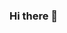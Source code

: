 ### Hi there 👋

<!--
**B-Salinas/B-Salinas** is a ✨ _special_ ✨ repository because its `README.md` (this file) appears on your GitHub profile.

[![B Salinas's GitHub stats](https://github-readme-stats.vercel.app/api?username=B-Salinas)](https://github.com/anuraghazra/github-readme-stats)

Here are some ideas to get you started:

- 🔭 I’m currently working on ...
- 🌱 I’m currently learning ...
- 👯 I’m looking to collaborate on ...
- 🤔 I’m looking for help with ...
- 💬 Ask me about ...
- 📫 How to reach me: ...
- 😄 Pronouns: ...
- ⚡ Fun fact: ...
-->
